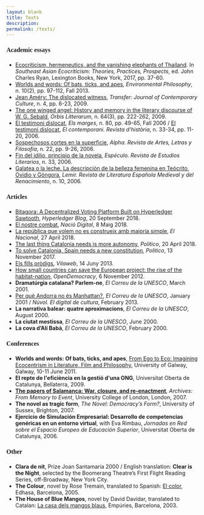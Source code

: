 ```yaml
---
layout: blank
title: Texts
description: 
permalink: /texts/
---
```


<h3 style="font-family: Raleway; margin-bottom: 20px">Academic essays</h3>

<ul>
  <li><a href="https://books.google.com.au/books?id=naY6DwAAQBAJ&printsec=frontcover" target="_blank">Ecocriticism, hermeneutics, and the vanishing elephants of Thailand</a>. In <i>Southeast Asian Ecocriticism: Theories, Practices, Prospects</i>, ed. John Charles Ryan, Lexington Books, New York, 2017, pp. 37-60. </li>
  <li><a href="https://www.pdcnet.org/pdc/bvdb.nsf/purchase?openform&fp=envirophil&id=envirophil_2013_0010_0002_0097_0112" target="_blank">Worlds and words: Of bats, ticks, and apes</a>, <i>Environmental Philosophy</i>, n. 10(2), pp. 97-112, Fall 2013.</li>
  <li><a href="http://llull.cat/IMAGES_175/transfer04-essa01.pdf" target="_blank">Jean Améry: The dislocated witness</a>, <i>Transfer: Journal of Contemporary Culture</i>, n. 4, pp. 6-23, 2009.</li>
  <li><a href="http://onlinelibrary.wiley.com/doi/10.1111/j.1600-0730.2009.00957.x/abstract" target="_blank">The one winged angel: History and memory in the literary discourse of W. G. Sebald</a>, <i>Orbis Litterarum</i>, n. 64(3), pp. 222-262, 2009.</li>
  <li><a href="http://www.raco.cat/index.php/Marges/article/view/142086" target="_blank">El testimoni dislocat</a>, <i>Els marges</i>, n. 80, pp. 49-65, Fall 2006 / <a href="http://llull.cat/IMAGES_175/transfer04-essa01-cat.pdf" target="_blank">El testimoni dislocat</a>, <i>El contemporani. Revista d’història</i>, n. 33-34, pp. 11-20, 2006.</li>
  <li><a href="http://www.scielo.cl/scielo.php?pid=S0718-22012006000100002&script=sci_arttext" target="_blank">Sospechosos cortes en la superficie</a>, <i> Alpha. Revista de Artes, Letras y Filosofía</i>, n. 22, pp. 9-26, 2006.</li>
  <li><a href="http://www.ucm.es/info/especulo/numero33/fnidilio.html" target="_blank">Fin del idilio, principio de la novela</a>, <i> Espéculo. Revista de Estudios Literarios</i>, n. 33, 2006.</li>
  <li><a href="http://www.researchgate.net/publication/28165959_Galatea_o_la_leche._La_descripcin_de_la_belleza_femenina_en_Tecrito_Ovidio_y_Gngora" target="_blank">Galatea o la leche. La descripción de la belleza femenina en Teócrito, Ovidio y Góngora</a>, <i>Lemir. Revista de Literatura Española Medieval y del Renacimiento</i>, n. 10, 2006.</li>
</ul>

<h3 style="font-family: Raleway; margin-bottom: 20px">Articles</h3>

<ul>
    <li><a href="https://www.hyperledger.org/blog/2018/09/20/bitagora-a-decentralized-voting-platform-built-on-hyperledger-sawtooth" target="_blank">Bitagora: A Decentralized Voting Platform Built on Hyperledger Sawtooth</a>, <i>Hyperledger Blog</i>, 20 September 2018.</li>
    <li><a href="https://www.naciodigital.cat/opinio/17632/nostre/combat" target="_blank">El nostre combat</a>, <i>Nació Digital</i>, 8 Maig 2018.</li>
    <li><a href="https://www.elnacional.cat/ca/opinio/ignasi-ribo-republica-referendum-majoria_262533_102.html" target="_blank">La república que volem no es construeix amb majoria simple</a>, <i>El Nacional</i>, 27 April 2018.</li>
    <li><a href="https://www.politico.eu/article/catalonia-independence-spain-carles-puigdemont-the-last-thing-needs-is-more-autonomy/" target="_blank">The last thing Catalonia needs is more autonomy</a>, <i>Politico</i>, 20 April 2018.</li>
    <li><a href="https://www.politico.eu/article/to-solve-catalonia-spain-needs-a-new-constitution/" target="_blank">To solve Catalonia, Spain needs a new constitution</a>, <i>Politico</i>, 13 November 2017.</li>
      <li><a href="https://www.vilaweb.cat/mailobert/4124204/ignasi-ribo-fills-prodigs.html" target="_blank">Els fills pròdigs</a>, <i>Vilaweb</i>, 14 Juny 2013.</li>
  <li><a href="https://www.opendemocracy.net/ignasi-rib%C3%B3/how-small-countries-can-save-european-project-rise-of-habitat-nation" target="_blank">How small countries can save the European project: the rise of the habitat-nation</a>, <i>OpenDemocracy</i>, 6 November 2012.</li>
  <li><b>Dramatúrgia catalana? Parlem-ne</b>, <i>El Correu de la UNESCO</i>, March 2001.</li>
  <li><a href="http://www.nuvol.com/opinio/per-que-andorra-no-es-manhattan/" target="_blank">Per què Andorra no és Manhattan?</a>, <i>El Correu de la UNESCO</i>, January 2001 / <i>Núvol. El digital de cultura</i>, February 2013.</li>
  <li><b>La narrativa balear: quatre aproximacions</b>, <i>El Correu de la UNESCO</i>, August 2000.</li>
  <li><b>La ciutat mestissa</b>, <i>El Correu de la UNESCO</i>, June 2000.</li>
  <li><b>La cova d’Alí Babà</b>, <i>El Correu de la UNESCO</i>, February 2000.</li>
</ul>

<h3 style="font-family: Raleway; margin-bottom: 20px">Conferences</h3>

<ul>
  <li><b>Worlds and words: Of bats, ticks, and apes</b>, <a href="http://nuigalway.wix.com/from-ego-to-eco-conference#!conference-programme-and-speakers" target="_blank">From Ego to Eco: Imagining Ecocentrism in Literature, Film and Philosophy</a>, University of Galway, Galway, 10-11 June 2011.</li>
  <li><b>El repte de l'eficiència en la gestió d'una ONG</b>, Universitat Oberta de Catalunya, Bellaterra, 2009.</li>
  <li><b><a href="http://www.ignasiribo.com/texts/the_papers_of_salamanca" target="_blank">The papers of Salamanca: War, closure, and re-enactment</a></b>, <i>Archives: From Memory to Event</i>, University College of London, London, 2007.</li>
  <li><b>The novel as tragic form</b>, <i>The Novel: Democracy’s Form?</i>, University of Sussex, Brighton, 2007.</li>
  <li><b>Ejercicio de Simulación Empresarial: Desarrollo de competencias genéricas en un entorno virtual</b>, with Eva Rimbau, <i>Jornadas en Red sobre el Espacio Europeo de Educación Superior</i>, Universitat Oberta de Catalunya, 2006.</li>
</ul>


<h3 style="font-family: Raleway; margin-bottom: 20px">Other</h3>

<ul>
  <li><b>Clara de nit</b>, Prize Joan Santamaria 2000 / English translation: <b>Clear is the Night</b>, selected by the Boomerang Theatre’s First Flight Reading Series, off-Broadway, New York City.</li>
  <li><b>The Colour</b>, novel by Rose Tremain, translated to Spanish: <a href="http://www.amazon.com/El-color-ROSE-TREMAIN/dp/8435060993" target="_blank">El color</a>, Edhasa, Barcelona, 2005.</li>
  <li><b>The House of Blue Mangos</b>, novel by David Davidar, translated to Catalan: <a href="http://www.amazon.com/Casa-dels-Mangos-Blaus/dp/8475961894" target="_blank">La casa dels mangos blaus</a>, Empúries, Barcelona, 2003.</li>
</ul>
